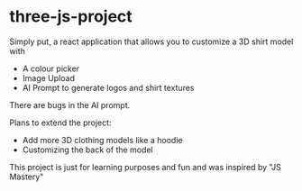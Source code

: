 # three-js-project

Simply put, a react application that allows you to customize a 3D shirt model with
  - A colour picker
  - Image Upload
  - AI Prompt to generate logos and shirt textures

There are bugs in the AI prompt. 

Plans to extend the project:
  - Add more 3D clothing models like a hoodie
  - Customizing the back of the model

This project is just for learning purposes and fun and was inspired by "JS Mastery"
